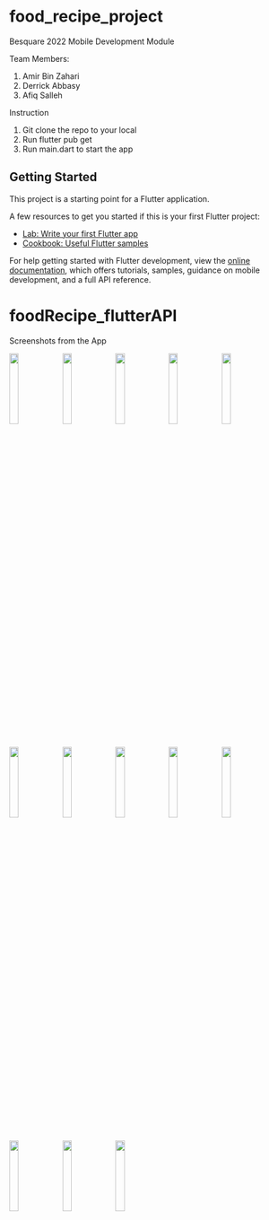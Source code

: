 # food_recipe_project

Besquare 2022
Mobile Development Module

Team Members:
1. Amir Bin Zahari
2. Derrick Abbasy
3. Afiq Salleh

Instruction
1. Git clone the repo to your local 
2. Run flutter pub get
3. Run main.dart to start the app

## Getting Started

This project is a starting point for a Flutter application.

A few resources to get you started if this is your first Flutter project:

- [Lab: Write your first Flutter app](https://docs.flutter.dev/get-started/codelab)
- [Cookbook: Useful Flutter samples](https://docs.flutter.dev/cookbook)

For help getting started with Flutter development, view the
[online documentation](https://docs.flutter.dev/), which offers tutorials,
samples, guidance on mobile development, and a full API reference.
# foodRecipe_flutterAPI


Screenshots from the App

<img src="https://user-images.githubusercontent.com/108507255/184307976-50a83f11-9b60-4e92-b937-d2b03333f32e.png" width="18%"></img> <img src="https://user-images.githubusercontent.com/108507255/184307986-eaa2e415-e9a0-439b-b726-b7f395c98003.png" width="18%"></img> <img src="https://user-images.githubusercontent.com/108507255/184307991-504c63a1-9146-412b-9e72-5e32711e8d95.png" width="18%"></img> <img src="https://user-images.githubusercontent.com/108507255/184307998-b0bbc604-b190-4a68-8c59-5106aa68a188.png" width="18%"></img> <img src="https://user-images.githubusercontent.com/108507255/184307999-05824fa7-a56a-4d0b-88c1-777be9c3d0a3.png" width="18%"></img> <img src="https://user-images.githubusercontent.com/108507255/184308004-4ce1c7b7-4fa6-4686-9439-62f0a245a3ef.png" width="18%"></img> <img src="https://user-images.githubusercontent.com/108507255/184308007-9a48d3a9-bbe9-4c7e-9cd7-a581ad8a449b.png" width="18%"></img> <img src="https://user-images.githubusercontent.com/108507255/184308014-3631449b-75a8-4435-bb0d-6e0047d320ed.png" width="18%"></img> <img src="https://user-images.githubusercontent.com/108507255/184308024-a085d687-ffb8-4f6d-80e0-939d05994075.png" width="18%"></img> <img src="https://user-images.githubusercontent.com/108507255/184308030-27c95004-ec18-4385-8978-e89d7ffa195e.png" width="18%"></img> <img src="https://user-images.githubusercontent.com/108507255/184308042-096edbd4-d9ce-4fbb-945a-1d433cf2a663.png" width="18%"></img> <img src="https://user-images.githubusercontent.com/108507255/184308052-7e2f3b52-7d82-432a-a6a2-4fac64d151d0.png" width="18%"></img> <img src="https://user-images.githubusercontent.com/108507255/184308056-f1ab73bb-7bdb-4d3c-90a3-141b32cbafab.png" width="18%"></img> 